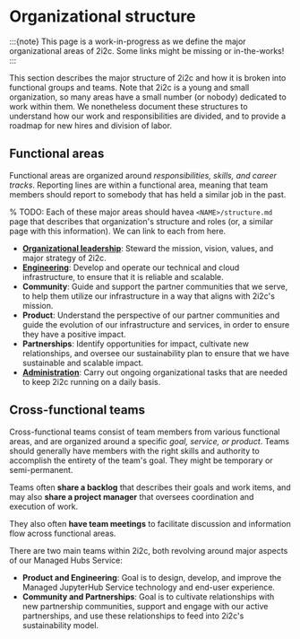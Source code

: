 # Organizational structure

:::{note}
This page is a work-in-progress as we define the major organizational areas of 2i2c.
Some links might be missing or in-the-works!
:::

This section describes the major structure of 2i2c and how it is broken into functional groups and teams.
Note that 2i2c is a young and small organization, so many areas have a small number (or nobody) dedicated to work within them.
We nonetheless document these structures to understand how our work and responsibilities are divided, and to provide a roadmap for new hires and division of labor.

## Functional areas

Functional areas are organized around _responsibilities, skills, and career tracks_.
Reporting lines are within a functional area, meaning that team members should report to somebody that has held a similar job in the past.

% TODO: Each of these major areas should havea  `<NAME>/structure.md` page that describes that organization's structure and roles (or, a similar page with this information). We can link to each from here.

- **[Organizational leadership](leadership.md)**: Steward the mission, vision, values, and major strategy of 2i2c.
- **[Engineering](../engineering/structure.md)**: Develop and operate our technical and cloud infrastructure, to ensure that it is reliable and scalable.
- **Community**: Guide and support the partner communities that we serve, to help them utilize our infrastructure in a way that aligns with 2i2c's mission.
- **Product**: Understand the perspective of our partner communities and guide the evolution of our infrastructure and services, in order to ensure they have a positive impact.
- **Partnerships**: Identify opportunities for impact, cultivate new relationships, and oversee our sustainability plan to ensure that we have sustainable and scalable impact.
- **[Administration](../administration/css.md)**: Carry out ongoing organizational tasks that are needed to keep 2i2c running on a daily basis.

## Cross-functional teams

Cross-functional teams consist of team members from various functional areas, and are organized around a specific _goal, service, or product_.
Teams should generally have members with the right skills and authority to accomplish the entirety of the team's goal.
They might be temporary or semi-permanent.

Teams often **share a backlog** that describes their goals and work items, and may also **share a project manager** that oversees coordination and execution of work.

They also often **have team meetings** to facilitate discussion and information flow across functional areas.

There are two main teams within 2i2c, both revolving around major aspects of our Managed Hubs Service:

- **Product and Engineering**: Goal is to design, develop, and improve the Managed JupyterHub Service technology and end-user experience.
- **Community and Partnerships**: Goal is to cultivate relationships with new partnership communities, support and engage with our active partnerships, and use these relationships to feed into 2i2c's sustainability model.
